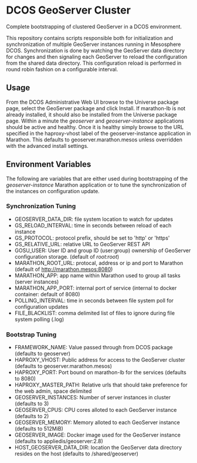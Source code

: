 # DCOS GeoServer Cluster

Complete bootstrapping of clustered GeoServer in a DCOS environment.

This repository contains scripts responsible both for initialization and synchronization of multiple GeoServer instances
running in Mesosphere DCOS. Synchronization is done by watching the GeoServer data directory for changes and then
signaling each GeoServer to reload the configuration from the shared data directory. This configuration reload is
performed in round robin fashion on a configurable interval. 

## Usage

From the DCOS Administrative Web UI browse to the Universe package page, select the GeoServer package and click Install.
If marathon-lb is not already installed, it should also be installed from the Universe package page.
Within a minute the _geoserver_ and _geoserver-instance_ applications should be active and healthy. Once it is healthy
simply browse to the URL specified in the haproxy-vhost label of the geoserver-instance application in Marathon. This 
defaults to geoserver.marathon.mesos unless overridden with the advanced install settings.
  
## Environment Variables

The following are variables that are either used during bootstrapping of the _geoserver-instance_ Marathon application
or to tune the synchronization of the instances on configuration update.
 
### Synchronization Tuning
* GEOSERVER_DATA_DIR: file system location to watch for updates
* GS_RELOAD_INTERVAL: time in seconds between reload of each instance
* GS_PROTOCOL: protocol prefix, should be set to 'http' or 'https'
* GS_RELATIVE_URL: relative URL to GeoServer REST API
* GOSU_USER: User ID and group ID (user:group) ownership of GeoServer configuration storage. (default of _root:root_)
* MARATHON_ROOT_URL: protocal, address or ip and port to Marathon (default of http://marathon.mesos:8080)
* MARATHON_APP: app name within Marathon used to group all tasks (server instances)
* MARATHON_APP_PORT: internal port of service (internal to docker container: default of 8080)
* POLLING_INTERVAL: time in seconds between file system poll for configuration updates
* FILE_BLACKLIST: comma delimited list of files to ignore during file system polling (.log)

### Bootstrap Tuning
* FRAMEWORK_NAME: Value passed through from DCOS package (defaults to geoserver)
* HAPROXY_VHOST: Public address for access to the GeoServer cluster (defaults to geoserver.marathon.mesos)
* HAPROXY_PORT: Port bound on marathon-lb for the services (defaults to 8080)
* HAPROXY_MASTER_PATH: Relative urls that should take preference for the web admin, space delimited
* GEOSERVER_INSTANCES: Number of server instances in cluster (defaults to 3)
* GEOSERVER_CPUS: CPU cores alloted to each GeoServer instance (defaults to 2)
* GEOSERVER_MEMORY: Memory alloted to each GeoServer instance (defaults to 512MiB)
* GEOSERVER_IMAGE: Docker image used for the GeoServer instance (defaults to appliedis/geoserver:2.8)
* HOST_GEOSERVER_DATA_DIR: location the GeoServer data directory resides on the host (defaults to /shared/geoserver)